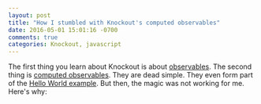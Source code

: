 ```yaml
---
layout: post
title: "How I stumbled with Knockout's computed observables"
date: 2016-05-01 15:01:16 -0700
comments: true
categories: Knockout, javascript
---
```

The first thing you learn about Knockout is about [observables][1]. The second thing is [computed observables][2]. They are dead simple. They even form part of the [Hello World example][3]. But then, the magic was not working for me. Here's why:

<!--more-->

[1]: http://knockoutjs.com/documentation/observables.html
[2]: http://knockoutjs.com/documentation/computedObservables.html
[3]: http://knockoutjs.com/examples/helloWorld.html
